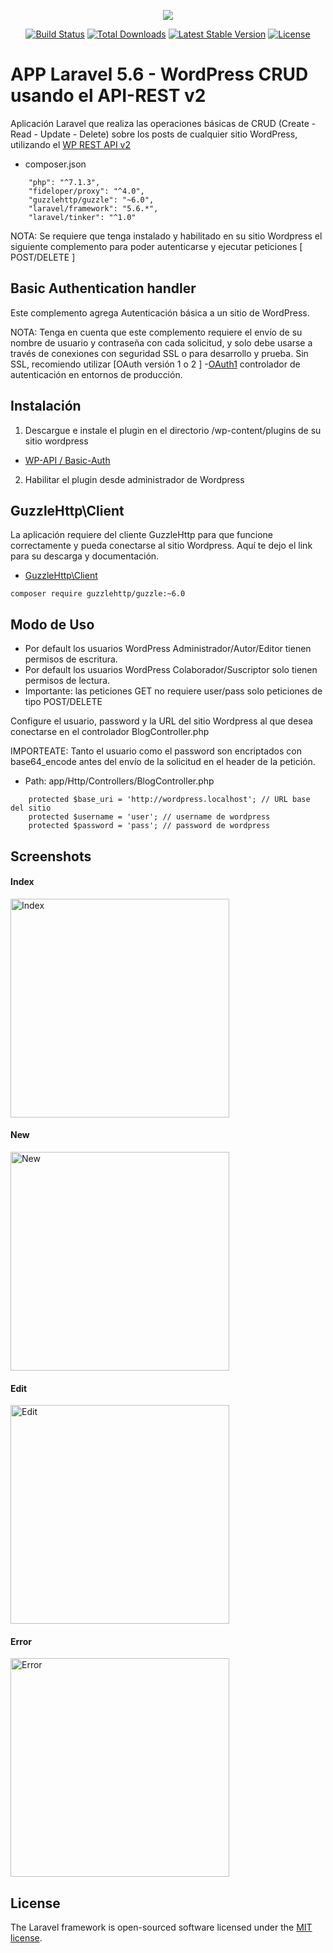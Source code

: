 <p align="center"><img src="https://laravel.com/assets/img/components/logo-laravel.svg"></p>

<p align="center">
<a href="https://travis-ci.org/laravel/framework"><img src="https://travis-ci.org/laravel/framework.svg" alt="Build Status"></a>
<a href="https://packagist.org/packages/laravel/framework"><img src="https://poser.pugx.org/laravel/framework/d/total.svg" alt="Total Downloads"></a>
<a href="https://packagist.org/packages/laravel/framework"><img src="https://poser.pugx.org/laravel/framework/v/stable.svg" alt="Latest Stable Version"></a>
<a href="https://packagist.org/packages/laravel/framework"><img src="https://poser.pugx.org/laravel/framework/license.svg" alt="License"></a>
</p>



# APP Laravel 5.6 - WordPress CRUD usando el API-REST v2

Aplicación Laravel que realiza las operaciones básicas de CRUD (Create - Read - Update - Delete) sobre los posts de cualquier sitio WordPress, utilizando el [WP REST API v2](http://v2.wp-api.org/)

- composer.json

```
    "php": "^7.1.3",
    "fideloper/proxy": "^4.0",
    "guzzlehttp/guzzle": "~6.0",
    "laravel/framework": "5.6.*",
    "laravel/tinker": "^1.0"
```

NOTA: Se requiere que tenga instalado y habilitado en su sitio Wordpress el siguiente complemento para poder autenticarse  y ejecutar peticiones [ POST/DELETE ]


## Basic Authentication handler


Este complemento agrega Autenticación básica a un sitio de WordPress.

NOTA: Tenga en cuenta que este complemento requiere el envío de su nombre de usuario y contraseña con cada
solicitud, y solo debe usarse a través de conexiones con seguridad SSL o para
desarrollo y prueba. Sin SSL, recomiendo utilizar 
[OAuth versión 1 o 2 ] -[OAuth1](https://github.com/WP-API/OAuth1)   controlador de autenticación en entornos de producción.

## Instalación

1. Descargue e instale el plugin en el directorio /wp-content/plugins de su sitio wordpress
 - [WP-API / Basic-Auth](https://github.com/WP-API/Basic-Auth)

2. Habilitar el plugin desde administrador de Wordpress


## GuzzleHttp\Client
La aplicación requiere del cliente GuzzleHttp para que funcione correctamente y pueda conectarse al sitio Wordpress.
Aquí te dejo el link para su descarga y documentación.

- [GuzzleHttp\Client](http://docs.guzzlephp.org/en/stable/overview.html)

```
composer require guzzlehttp/guzzle:~6.0
```

## Modo de Uso
- Por default los usuarios WordPress Administrador/Autor/Editor tienen permisos de escritura.
- Por default los usuarios WordPress Colaborador/Suscriptor solo tienen permisos de lectura. 
- Importante: las peticiones GET no requiere user/pass solo peticiones de tipo POST/DELETE

Configure el usuario, password y la URL del sitio Wordpress al que desea conectarse en el controlador BlogController.php

IMPORTEATE: Tanto el usuario como el password son encriptados con base64_encode antes del envío de la solicitud en el header de la petición. 

- Path: app/Http/Controllers/BlogController.php

```
    protected $base_uri = 'http://wordpress.localhost'; // URL base del sitio
    protected $username = 'user'; // username de wordpress
    protected $password = 'pass'; // password de wordpress
```

## Screenshots

#### Index

<img src="http://miguelzdanovich.com/img/demo-app-laravel/index.png" width="350" alt="Index">

#### New

<img src="http://miguelzdanovich.com/img/demo-app-laravel/new.png" width="350" alt="New">

#### Edit

<img src="http://miguelzdanovich.com/img/demo-app-laravel/edit.png" width="350" alt="Edit">

#### Error

<img src="http://miguelzdanovich.com/img/demo-app-laravel/error.png" width="350" alt="Error">

## License

The Laravel framework is open-sourced software licensed under the [MIT license](https://opensource.org/licenses/MIT).
